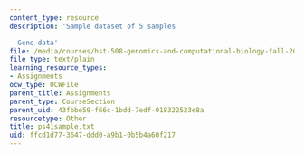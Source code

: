 ```yaml
---
content_type: resource
description: 'Sample dataset of 5 samples

  Gene data'
file: /media/courses/hst-508-genomics-and-computational-biology-fall-2002/ffcd1d773647ddd0a9b10b5b4a60f217_ps41sample.txt
file_type: text/plain
learning_resource_types:
- Assignments
ocw_type: OCWFile
parent_title: Assignments
parent_type: CourseSection
parent_uid: 43fbbe59-f66c-1bdd-7edf-018322523e8a
resourcetype: Other
title: ps41sample.txt
uid: ffcd1d77-3647-ddd0-a9b1-0b5b4a60f217
---
```

